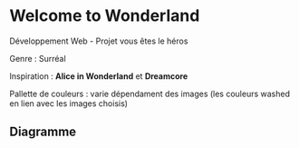# Welcome to Wonderland

Développement Web - Projet vous êtes le héros

Genre : Surréal

Inspiration : **Alice in Wonderland** et **Dreamcore**

Pallette de couleurs : varie dépendament des images (les couleurs washed en lien avec les images choisis)

## Diagramme 
